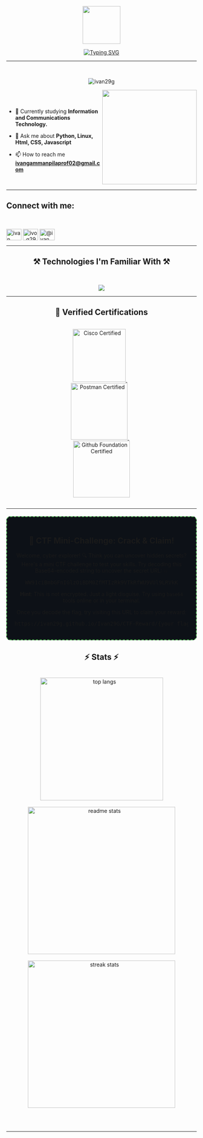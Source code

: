<!--Banner image -->
<p align="center">
<picture><img src = "https://github.com/7oSkaaa/7oSkaaa/blob/main/Images/about_me.gif?raw=true" width = 100px></picture>
</p>

<div align="center">

[![Typing SVG](https://readme-typing-svg.herokuapp.com?font=Fira+Code&size=25&pause=1000&color=B6DE40FD&background=FFBD8500&center=true&vCenter=true&width=447&lines=Hi%2C+I'm+Ivan+Gammanpila.;IT+Student+.+.+.;Tech-Savvy+in+Cloud+%26+Security;Always+Exploring+New+Tech+%F0%9F%9A%80)](https://git.io/typing-svg)

</div>
<hr>
<br>


<!--About me-->
<p align="center"> <img src="https://komarev.com/ghpvc/?username=ivan29g&label=Profile%20views&color=0e75b6&style=flat" alt="ivan29g" /> </p>

<picture> <img align="right" src="https://github.com/7oSkaaa/7oSkaaa/blob/main/Images/Right_Side.gif?raw=true" width = 250px></picture>

<br><br>


- 🌱 Currently studying **Information and Communications Technology.**

- 💬 Ask me about **Python, Linux, Html, CSS, Javascript**

- 📫 How to reach me **ivangammanpilaprof02@gmail.com**
<br>
 <hr/>


<!-- Social Media Links -->
<h2 align="left">Connect with me:</h2>
<br>
    <p align="left">
        <a href="https://linkedin.com/in/ivan gammanpila" target="blank"><img align="center" src="https://raw.githubusercontent.com/rahuldkjain/github-profile-readme-generator/master/src/images/icons/Social/linked-in-alt.svg"alt="ivan gammanpila" height="30" width="40" /></a>
        <a href="https://instagram.com/ivo_g29" target="blank"><img align="center" src="https://raw.githubusercontent.com/rahuldkjain/github-profile-readme-generator/master/src/images/icons/Social/instagram.svg" alt="ivo_g29" height="30" width="40" /></a>
        <a href="https://medium.com/@ivangammanpila12" target="blank"><img align="center" src="https://raw.githubusercontent.com/rahuldkjain/github-profile-readme-generator/master/src/images/icons/Social/medium.svg" alt="@ivan gammanpila" height="30" width="40" /></a>
    </p>
<hr/>

<!--Tools I familiar with-->
<h2 align="center">⚒️ Technologies I'm Familiar With ⚒️</h2>
<br>
<div align="center">
  <p align="center">
  <img src="https://skillicons.dev/icons?i=python,java,html,css,javascript,linux,aws,nodejs,react,mongodb" />
  </p>

<hr/>

<h2>🏅 Verified Certifications </h2>

<div style="padding: 15px; width: 200px; border-radius: 8px; align: center;">
  <a href="https://www.credly.com/badges/78b3827d-8c49-413e-a7c5-4237c9b996e9/public_url" target="_blank">
    <img src="https://images.credly.com/images/68c0b94d-f6ac-40b1-a0e0-921439eb092e/image.png" alt="Cisco Certified" width="140">
  </a>
 &nbsp&nbsp
  <a href="https://api.badgr.io/public/assertions/-v6FvkpkTgmdAaVpysDaiw?identity__email=ivangammanpila12%40gmail.com" target="_blank">
    <img src="https://github.com/user-attachments/assets/9c5dc1ff-4838-4521-a8fb-86089adf29a9" alt="Postman Certified" width="150">
  </a>
 &nbsp&nbsp
  <a href="https://www.credly.com/badges/7537511b-0812-4dee-9504-5f8cc73400a9/public_url" target="_blank">
    <img src="https://github.com/user-attachments/assets/9c5dc1ff-4838-4521-a8fb-86089adf29a9" alt="Github Foundation Certified" width="150">
  </a>
</div>
<hr/>

<!--games zone -->
<div style="border: 2px dashed #4CAF50; border-radius: 10px; padding: 20px; margin-top: 20px; background-color: #0d1117;">

<h2>🧠 CTF Mini-Challenge: Crack & Claim!</h2>

<p>
Welcome, cyber explorer! 🔍 Think you can uncover hidden secrets? Here's a mini CTF challenge to test your skills. Try decoding this Base64-encoded string to uncover the secret URL: 💥
</p>

<pre>
WW91ciBmbGFnIGlzOiBDM0ZfMTIzRk9VTkRfWU9VUl9LRVkK
</pre>

<p><strong>Hint</strong>: This is not encrypted. Just a light disguise. Try using <code>base64</code> tools online or in your terminal.</p>

<p>Once you decode the flag, try visiting this URL to claim your reward:</p>

<pre>
https://ivan29g.github.io/Ivan29G/CTF-Reward/{your_flag}.html
</pre>

</div>

<!--My Stats -->
<h2 align="center">⚡ Stats ⚡</h2>
<br>

<div align=center>
  <div align=center>
      <img width=325 align="center" src="https://github-readme-stats.vercel.app/api/top-langs/?username=Ivan29G&hide=HTML&langs_count=8&layout=compact&theme=react&border_radius=10&size_weight=0.5&count_weight=0.5&exclude_repo=github-readme-stats" alt="top langs" />
  </div>
  <br/>
  <div align=center>
    <img width=390 src="https://github-readme-stats.vercel.app/api?username=Ivan29G&count_private=true&show_icons=true&theme=react&rank_icon=github&border_radius=10" alt="readme stats" />
  </div>
  <br/>
    <img width=390 src="https://streak-stats.demolab.com/?user=Ivan29G&count_private=true&theme=react&border_radius=10" alt="streak stats"/>   
</div>

<br/><br/>
<hr/>


